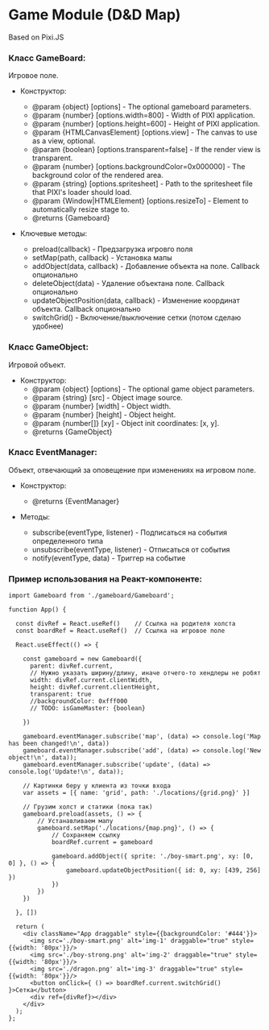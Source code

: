 # Game Module (D&D Map)

Based on Pixi.JS

### Класс GameBoard:
Игровое поле.
*  Конструктор:
   * @param {object} [options] - The optional gameboard parameters.
   * @param {number} [options.width=800] - Width of PIXI application.
   * @param {number} [options.height=600] - Height of PIXI application.
   * @param {HTMLCanvasElement} [options.view] - The canvas to use as a view, optional.
   * @param {boolean} [options.transparent=false] - If the render view is transparent.
   * @param {number} [options.backgroundColor=0x000000] - The background color of the rendered area.
   * @param {string} [options.spritesheet] - Path to the spritesheet file that PIXI's loader should load.
   * @param {Window|HTMLElement} [options.resizeTo] - Element to automatically resize stage to.
   * @returns {Gameboard}

* Ключевые методы:
    * preload(callback) - Предзагрузка игровго поля
    * setMap(path, callback) - Установка мапы
    * addObject(data, callback) - Добавление объекта на поле. Callback опционально
    * deleteObject(data) - Удаление объектана поле. Callback опционально
    * updateObjectPosition(data, callback) - Изменение координат объекта. Callback опционально
    * switchGrid() - Включение/выключение сетки (потом сделаю удобнее)

### Класс GameObject:
Игровой объект.
* Конструктор:
   * @param {object} [options] - The optional game object parameters.
   * @param {string} [src] - Object image source.
   * @param {number} [width] - Object width.
   * @param {number} [height] - Object height.
   * @param {number[]} [xy] - Object init coordinates: [x, y].
   * @returns {GameObject}

### Класс EventManager:
Объект, отвечающий за оповещение при изменениях на игровом поле.
* Конструктор:
    * @returns {EventManager}

* Mетоды:
    * subscribe(eventType, listener) - Подписаться на события определенного типа
    * unsubscribe(eventType, listener) - Отписаться от события
    * notify(eventType, data) - Триггер на событие

### Пример использования на Реакт-компоненте:
```
import Gameboard from './gameboard/Gameboard';

function App() {

  const divRef = React.useRef()    // Ссылка на родителя холста
  const boardRef = React.useRef()  // Ссылка на игровое поле
  
  React.useEffect(() => {
    
    const gameboard = new Gameboard({
      parent: divRef.current,
      // Нужно указать ширину/длину, иначе отчего-то хендлеры не робят
      width: divRef.current.clientWidth, 
      height: divRef.current.clientHeight,
      transparent: true
      //backgroundColor: 0xfff000
      // TODO: isGameMaster: {boolean} 

    })

    gameboard.eventManager.subscribe('map', (data) => console.log('Map has been changed!\n', data))
    gameboard.eventManager.subscribe('add', (data) => console.log('New object!\n', data));
    gameboard.eventManager.subscribe('update', (data) => console.log('Update!\n', data));

    // Картинки беру у клиента из точки входа
    var assets = [{ name: 'grid', path: './locations/{grid.png}' }]

    // Грузим холст и статики (пока так)
    gameboard.preload(assets, () => {
        // Устанавливаем мапу
        gameboard.setMap('./locations/{map.png}', () => {
            // Сохраняем ссылку
            boardRef.current = gameboard

            gameboard.addObject({ sprite: './boy-smart.png', xy: [0, 0] }, () => {
                gameboard.updateObjectPosition({ id: 0, xy: [439, 256] })
            })
        })
    })

  }, [])

  return (
    <div className="App draggable" style={{backgroundColor: '#444'}}>
      <img src='./boy-smart.png' alt='img-1' draggable="true" style={{width: '80px'}}/> 
      <img src='./boy-strong.png' alt='img-2' draggable="true" style={{width: '80px'}}/> 
      <img src='./dragon.png' alt='img-3' draggable="true" style={{width: '80px'}}/> 
      <button onClick={ () => boardRef.current.switchGrid() }>Сетка</button>
      <div ref={divRef}></div>
    </div>
  );
};
```